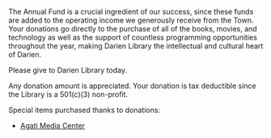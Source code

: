 The Annual Fund is a crucial ingredient of our success, since these funds are added to the operating income we generously receive from the Town. Your donations go directly to the purchase of all of the books, movies, and technology as well as the support of countless programming opportunities throughout the year, making Darien Library the intellectual and cultural heart of Darien. 

Please give to Darien Library today. 

Any donation amount is appreciated. Your donation is tax deductible since the Library is a 501(c)(3) non-profit.

Special items purchased thanks to donations:

* [Agati Media Center](/link-needed "Agati Media Center")


<div>
	<div id="bbox-root">
		&nbsp;</div>
	<script type="text/javascript">
       window.bboxInit = function () {
           bbox.showForm('5bc54255-c66b-4f0d-9076-7e9d405b2e2b');
       };
       (function () {
           var e = document.createElement('script'); e.async = true;
           e.src = 'https://bbox.blackbaudhosting.com/webforms/bbox-min.js';
           document.getElementsByTagName('head')[0].appendChild(e);
       } ());
</script></div>

